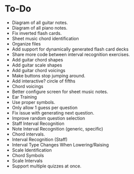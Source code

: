 # To-Do
* Diagram of all guitar notes.
* Diagram of all piano notes.
* Fix inverted flash cards.
* Sheet music chord identification
* Organize files
* Add support for dynamically generated flash card decks
* Share more code between interval recognition exercises.
* Add guitar chord shapes
* Add guitar scale shapes
* Add guitar chord voicings
* Make buttons stop jumping around.
* Add interactive? circle of fifths
* Chord voicings
* Better configure screen for sheet music notes.
* Ear Training
* Use proper symbols.
* Only allow 1 guess per question
* Fix issue with generating next question.
* Improve random question selection
* Staff Interval Recognition
* Note Interval Recognition (generic, specific)
* Chord intervals.
* Interval Recognition (Staff)
* Interval Type Changes When Lowering/Raising
* Scale Identification
* Chord Symbols
* Scale Intervals
* Support multiple quizzes at once.